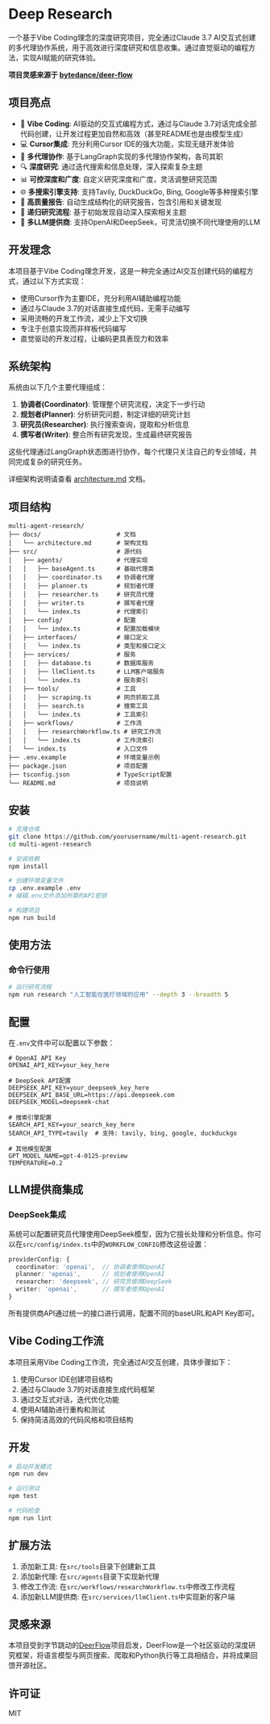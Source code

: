 # Deep Research

一个基于Vibe Coding理念的深度研究项目，完全通过Claude 3.7 AI交互式创建的多代理协作系统，用于高效进行深度研究和信息收集。通过直觉驱动的编程方法，实现AI赋能的研究体验。

**项目灵感来源于 [bytedance/deer-flow](https://github.com/bytedance/deer-flow)**

## 项目亮点

- 🔮 **Vibe Coding**: AI驱动的交互式编程方式，通过与Claude 3.7对话完成全部代码创建，让开发过程更加自然和高效（甚至README也是由模型生成）
- 💻 **Cursor集成**: 充分利用Cursor IDE的强大功能，实现无缝开发体验
- 🤖 **多代理协作**: 基于LangGraph实现的多代理协作架构，各司其职
- 🔍 **深度研究**: 通过迭代搜索和信息处理，深入探索复杂主题
- 📊 **可控深度和广度**: 自定义研究深度和广度，灵活调整研究范围
- 🌐 **多搜索引擎支持**: 支持Tavily, DuckDuckGo, Bing, Google等多种搜索引擎
- 📝 **高质量报告**: 自动生成结构化的研究报告，包含引用和关键发现
- 🔄 **递归研究流程**: 基于初始发现自动深入探索相关主题
- 🔌 **多LLM提供商**: 支持OpenAI和DeepSeek，可灵活切换不同代理使用的LLM

## 开发理念

本项目基于Vibe Coding理念开发，这是一种完全通过AI交互创建代码的编程方式，通过以下方式实现：

- 使用Cursor作为主要IDE，充分利用AI辅助编程功能
- 通过与Claude 3.7的对话直接生成代码，无需手动编写
- 采用流畅的开发工作流，减少上下文切换
- 专注于创意实现而非样板代码编写
- 直觉驱动的开发过程，让编码更具表现力和效率

## 系统架构

系统由以下几个主要代理组成：

1. **协调者(Coordinator)**: 管理整个研究流程，决定下一步行动
2. **规划者(Planner)**: 分析研究问题，制定详细的研究计划
3. **研究员(Researcher)**: 执行搜索查询，提取和分析信息
4. **撰写者(Writer)**: 整合所有研究发现，生成最终研究报告

这些代理通过LangGraph状态图进行协作，每个代理只关注自己的专业领域，共同完成复杂的研究任务。

详细架构说明请查看 [architecture.md](docs/architecture.md) 文档。

## 项目结构

```
multi-agent-research/
├── docs/                     # 文档
│   └── architecture.md       # 架构文档
├── src/                      # 源代码
│   ├── agents/               # 代理实现
│   │   ├── baseAgent.ts      # 基础代理类
│   │   ├── coordinator.ts    # 协调者代理
│   │   ├── planner.ts        # 规划者代理
│   │   ├── researcher.ts     # 研究员代理
│   │   ├── writer.ts         # 撰写者代理
│   │   └── index.ts          # 代理索引
│   ├── config/               # 配置
│   │   └── index.ts          # 配置加载模块
│   ├── interfaces/           # 接口定义
│   │   └── index.ts          # 类型和接口定义
│   ├── services/             # 服务
│   │   ├── database.ts       # 数据库服务
│   │   ├── llmClient.ts      # LLM客户端服务
│   │   └── index.ts          # 服务索引
│   ├── tools/                # 工具
│   │   ├── scraping.ts       # 网页抓取工具
│   │   ├── search.ts         # 搜索工具
│   │   └── index.ts          # 工具索引
│   ├── workflows/            # 工作流
│   │   ├── researchWorkflow.ts # 研究工作流
│   │   └── index.ts          # 工作流索引
│   └── index.ts              # 入口文件
├── .env.example              # 环境变量示例
├── package.json              # 项目配置
├── tsconfig.json             # TypeScript配置
└── README.md                 # 项目说明
```

## 安装

```bash
# 克隆仓库
git clone https://github.com/yourusername/multi-agent-research.git
cd multi-agent-research

# 安装依赖
npm install

# 创建环境变量文件
cp .env.example .env
# 编辑.env文件添加所需的API密钥

# 构建项目
npm run build
```

## 使用方法

### 命令行使用

```bash
# 运行研究流程
npm run research "人工智能在医疗领域的应用" --depth 3 --breadth 5
```

## 配置

在`.env`文件中可以配置以下参数：

```
# OpenAI API Key
OPENAI_API_KEY=your_key_here

# DeepSeek API配置
DEEPSEEK_API_KEY=your_deepseek_key_here
DEEPSEEK_API_BASE_URL=https://api.deepseek.com
DEEPSEEK_MODEL=deepseek-chat

# 搜索引擎配置
SEARCH_API_KEY=your_search_key_here
SEARCH_API_TYPE=tavily  # 支持: tavily, bing, google, duckduckgo

# 其他模型配置
GPT_MODEL_NAME=gpt-4-0125-preview
TEMPERATURE=0.2
```

## LLM提供商集成

### DeepSeek集成

系统可以配置研究员代理使用DeepSeek模型，因为它擅长处理和分析信息。你可以在`src/config/index.ts`中的`WORKFLOW_CONFIG`修改这些设置：

```typescript
providerConfig: {
  coordinator: 'openai',  // 协调者使用OpenAI
  planner: 'openai',      // 规划者使用OpenAI
  researcher: 'deepseek', // 研究员使用DeepSeek
  writer: 'openai',       // 撰写者使用OpenAI
}
```

所有提供商API通过统一的接口进行调用，配置不同的baseURL和API Key即可。

## Vibe Coding工作流

本项目采用Vibe Coding工作流，完全通过AI交互创建，具体步骤如下：

1. 使用Cursor IDE创建项目结构
2. 通过与Claude 3.7的对话直接生成代码框架
3. 通过交互式对话，迭代优化功能
4. 使用AI辅助进行重构和测试
5. 保持简洁高效的代码风格和项目结构

## 开发

```bash
# 启动开发模式
npm run dev

# 运行测试
npm test

# 代码检查
npm run lint
```

## 扩展方法

1. 添加新工具: 在`src/tools`目录下创建新工具
2. 添加新代理: 在`src/agents`目录下实现新代理
3. 修改工作流: 在`src/workflows/researchWorkflow.ts`中修改工作流程
4. 添加新LLM提供商: 在`src/services/llmClient.ts`中实现新的客户端

## 灵感来源

本项目受到字节跳动的[DeerFlow](https://github.com/bytedance/deer-flow)项目启发，DeerFlow是一个社区驱动的深度研究框架，将语言模型与网页搜索、爬取和Python执行等工具相结合，并将成果回馈开源社区。

## 许可证

MIT 

